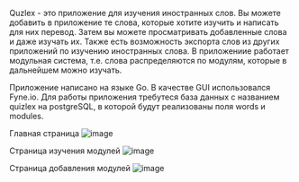 Quzlex - это приложение для изучения иностранных слов. 
Вы можете добавить в приложение те слова, которые хотите изучить и написать для них перевод. 
Затем вы можете просматривать добавленные слова и даже изучать их.
Также есть возможность экспорта слов из других приложений по изучению иностранных слова.
В приложениие работает модульная система, т.е. слова распределяются по модулям, которые в дальнейшем можно изучать.

Приложение написано на языке Go. В качестве GUI использовался Fyne.io. 
Для работы приложения требутеся база данных с названием quizlex на postgreSQL, в которой будут реализованы поля 
words и modules.

Главная страница
![image](https://github.com/kngkYakunkin/Quizlex/assets/146080363/1e654645-4c21-466b-8b13-cf71b7495067)

Страница изучения модулей
![image](https://github.com/kngkYakunkin/Quizlex/assets/146080363/04998617-ec66-4f6b-98b9-6a251b0ff086)

Страница добавления модулей 
![image](https://github.com/kngkYakunkin/Quizlex/assets/146080363/9a9cd1bf-a68e-4c24-abae-858d47e694d2)



